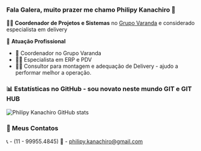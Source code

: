 ### Fala Galera, muito prazer me chamo Philipy Kanachiro 🫵

🧑‍💼 **Coordenador de Projetos e Sistemas** no [Grupo Varanda](https://varandagrill.com.br/pt/) e considerado especialista em delivery

🏢 **Atuação Profissional**
- 🚀 Coordenador no Grupo Varanda
- 👨‍💻 Especialista em ERP e PDV
- 👨‍💻 Consultor para montagem e adequação de Delivery - ajudo a performar melhor a operação.

### 📊 Estatísticas no GitHub - sou novato neste mundo GIT e GIT HUB

![Philipy Kanachiro GitHub stats](https://github-readme-stats.vercel.app/api?username=PHILIPYKANACHIRO&show_icons=true&theme=dracula)

### 📱 Meus Contatos

📞 - (11 - 99955.4845)
📧 - philipy.kanachiro@gmail.com
